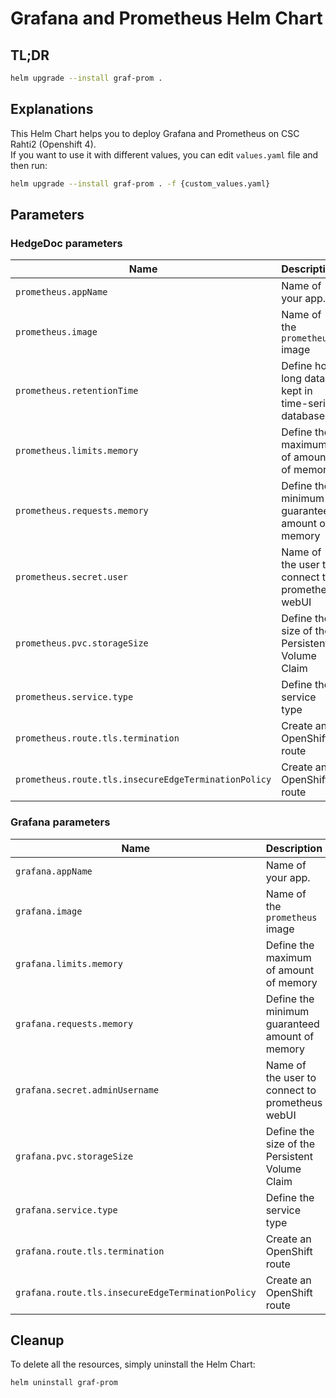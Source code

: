 # Grafana and Prometheus Helm Chart
## TL;DR
```sh
helm upgrade --install graf-prom .
```

## Explanations
This Helm Chart helps you to deploy Grafana and Prometheus on CSC Rahti2 (Openshift 4).  
If you want to use it with different values, you can edit `values.yaml` file and then run:  
```sh
helm upgrade --install graf-prom . -f {custom_values.yaml}
```

## Parameters

### HedgeDoc parameters

| Name                                                 | Description                                             | Value                             |
| ---------------------------------------------------- | ------------------------------------------------------- | --------------------------------- |
| `prometheus.appName`                                 | Name of your app.                                       | `prometheus`                      |
| `prometheus.image`                                   | Name of the `prometheus` image                          | `prom/prometheus:v2.45.2`         |
| `prometheus.retentionTime`                           | Define how long data is kept in time-series database    | `15d`                             |
| `prometheus.limits.memory`                           | Define the maximum of amount of memory                  | `4Gi`                             |
| `prometheus.requests.memory`                         | Define the minimum guaranteed amount of memory          | `4Gi`                             |
| `prometheus.secret.user`                             | Name of the user to connect to prometheus webUI         | `admin`                           |
| `prometheus.pvc.storageSize`                         | Define the size of the Persistent Volume Claim          | `5Gi`                             |
| `prometheus.service.type`                            | Define the service type                                 | `ClusterIP`                       |
| `prometheus.route.tls.termination`                   | Create an OpenShift route                               | `edge`                            |
| `prometheus.route.tls.insecureEdgeTerminationPolicy` | Create an OpenShift route                               | `Redirect`                        |

### Grafana parameters

| Name                                                 | Description                                             | Value                             |
| ---------------------------------------------------- | ------------------------------------------------------- | --------------------------------- |
| `grafana.appName`                                    | Name of your app.                                       | `grafana`                         |
| `grafana.image`                                      | Name of the `prometheus` image                          | `grafana/grafana:9.5.15`          |
| `grafana.limits.memory`                              | Define the maximum of amount of memory                  | `1Gi`                             |
| `grafana.requests.memory`                            | Define the minimum guaranteed amount of memory          | `1Gi`                             |
| `grafana.secret.adminUsername`                       | Name of the user to connect to prometheus webUI         | `admin`                           |
| `grafana.pvc.storageSize`                            | Define the size of the Persistent Volume Claim          | `5Gi`                             |
| `grafana.service.type`                               | Define the service type                                 | `ClusterIP`                       |
| `grafana.route.tls.termination`                      | Create an OpenShift route                               | `edge`                            |
| `grafana.route.tls.insecureEdgeTerminationPolicy`    | Create an OpenShift route                               | `Redirect`                        |

## Cleanup
To delete all the resources, simply uninstall the Helm Chart:
```sh
helm uninstall graf-prom
```